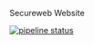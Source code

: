 Secureweb Website



[![pipeline status](https://gitlab.com/secureweb/public/website/badges/master/pipeline.svg)](https://gitlab.com/secureweb/public/website/commits/master)


